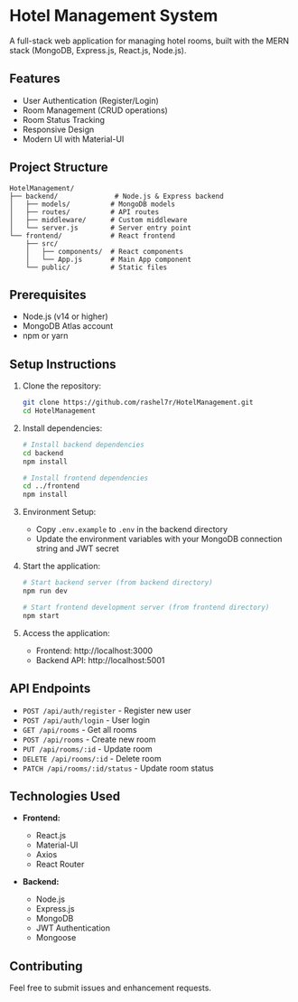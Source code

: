# Hotel Management System

A full-stack web application for managing hotel rooms, built with the MERN stack (MongoDB, Express.js, React.js, Node.js).

## Features

- User Authentication (Register/Login)
- Room Management (CRUD operations)
- Room Status Tracking
- Responsive Design
- Modern UI with Material-UI

## Project Structure

```
HotelManagement/
├── backend/              # Node.js & Express backend
│   ├── models/          # MongoDB models
│   ├── routes/          # API routes
│   ├── middleware/      # Custom middleware
│   └── server.js        # Server entry point
└── frontend/            # React frontend
    ├── src/
    │   ├── components/  # React components
    │   └── App.js       # Main App component
    └── public/          # Static files
```

## Prerequisites

- Node.js (v14 or higher)
- MongoDB Atlas account
- npm or yarn

## Setup Instructions

1. Clone the repository:
   ```bash
   git clone https://github.com/rashel7r/HotelManagement.git
   cd HotelManagement
   ```

2. Install dependencies:
   ```bash
   # Install backend dependencies
   cd backend
   npm install

   # Install frontend dependencies
   cd ../frontend
   npm install
   ```

3. Environment Setup:
   - Copy `.env.example` to `.env` in the backend directory
   - Update the environment variables with your MongoDB connection string and JWT secret

4. Start the application:
   ```bash
   # Start backend server (from backend directory)
   npm run dev

   # Start frontend development server (from frontend directory)
   npm start
   ```

5. Access the application:
   - Frontend: http://localhost:3000
   - Backend API: http://localhost:5001

## API Endpoints

- `POST /api/auth/register` - Register new user
- `POST /api/auth/login` - User login
- `GET /api/rooms` - Get all rooms
- `POST /api/rooms` - Create new room
- `PUT /api/rooms/:id` - Update room
- `DELETE /api/rooms/:id` - Delete room
- `PATCH /api/rooms/:id/status` - Update room status

## Technologies Used

- **Frontend:**
  - React.js
  - Material-UI
  - Axios
  - React Router

- **Backend:**
  - Node.js
  - Express.js
  - MongoDB
  - JWT Authentication
  - Mongoose

## Contributing

Feel free to submit issues and enhancement requests. 
